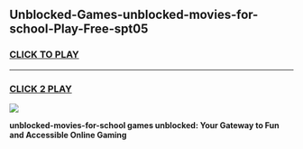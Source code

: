 
## Unblocked-Games-unblocked-movies-for-school-Play-Free-spt05
<h3>
<a href="https://premium76.site?title=unblocked-movies-for-school&ref=17A">CLICK TO PLAY</a></h3>
<hr>

<h3>
<a href="https://premium76.site?title=unblocked-movies-for-school&ref=17A">CLICK 2 PLAY</a>
  
</h3>

<a href="https://premium76.site?title=unblocked-movies-for-school&ref=17A"><img src="https://clearcache.store/games.png"></a>


**unblocked-movies-for-school games unblocked: Your Gateway to Fun and Accessible Online Gaming**
